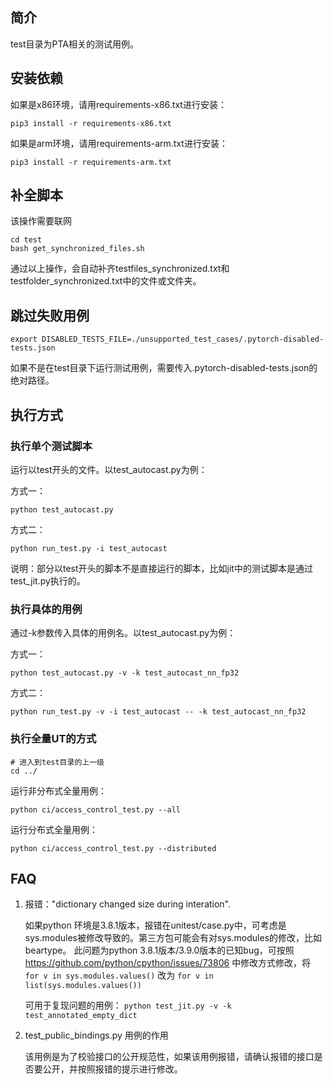 ## 简介
test目录为PTA相关的测试用例。
## 安装依赖

如果是x86环境，请用requirements-x86.txt进行安装：

`pip3 install -r requirements-x86.txt`

如果是arm环境，请用requirements-arm.txt进行安装：

`pip3 install -r requirements-arm.txt`

## 补全脚本
该操作需要联网
```
cd test
bash get_synchronized_files.sh
```
通过以上操作，会自动补齐testfiles_synchronized.txt和testfolder_synchronized.txt中的文件或文件夹。
## 跳过失败用例
`export DISABLED_TESTS_FILE=./unsupported_test_cases/.pytorch-disabled-tests.json`

如果不是在test目录下运行测试用例，需要传入.pytorch-disabled-tests.json的绝对路径。
## 执行方式
### 执行单个测试脚本
运行以test开头的文件。以test_autocast.py为例：

方式一：

`python test_autocast.py`


方式二：

`python run_test.py -i test_autocast`

说明：部分以test开头的脚本不是直接运行的脚本，比如jit中的测试脚本是通过test_jit.py执行的。

### 执行具体的用例
通过-k参数传入具体的用例名。以test_autocast.py为例：

方式一：

`python test_autocast.py -v -k test_autocast_nn_fp32`

方式二：

`python run_test.py -v -i test_autocast -- -k test_autocast_nn_fp32`

### 执行全量UT的方式
```
# 进入到test目录的上一级
cd ../
```

运行非分布式全量用例：

```
python ci/access_control_test.py --all
```

运行分布式全量用例：

```
python ci/access_control_test.py --distributed
```

## FAQ
1. 报错："dictionary changed size during interation".  

    如果python 环境是3.8.1版本，报错在unitest/case.py中，可考虑是sys.modules被修改导致的。第三方包可能会有对sys.modules的修改，比如beartype。 
    此问题为python 3.8.1版本/3.9.0版本的已知bug，可按照 https://github.com/python/cpython/issues/73806 中修改方式修改，将
    `for v in sys.modules.values()` 
    改为
    `for v in list(sys.modules.values())`

    可用于复现问题的用例：
    `python test_jit.py -v -k test_annotated_empty_dict`

2. test_public_bindings.py 用例的作用

    该用例是为了校验接口的公开规范性，如果该用例报错，请确认报错的接口是否要公开，并按照报错的提示进行修改。

